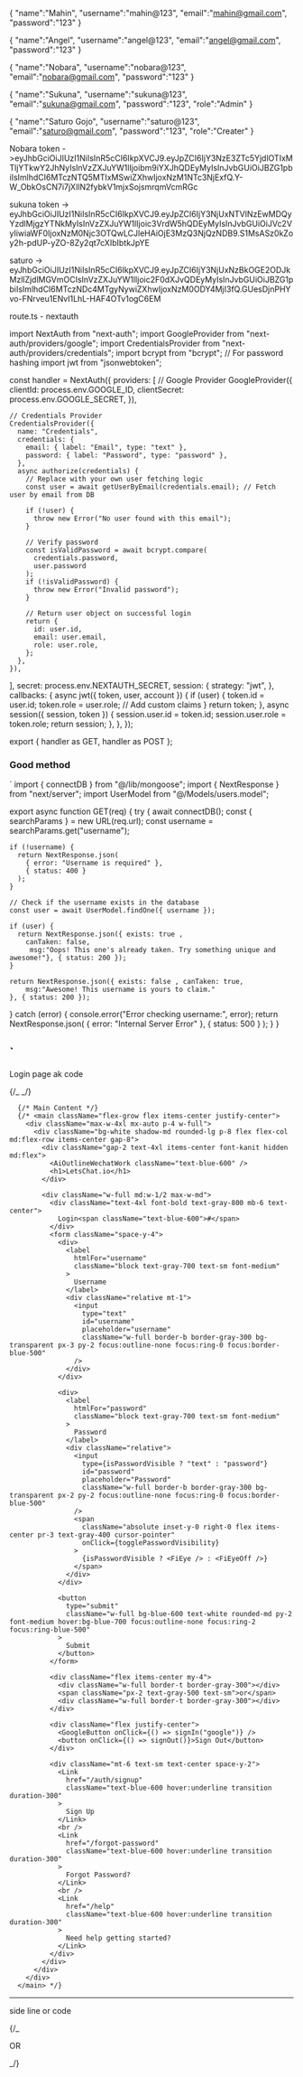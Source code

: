 {
"name":"Mahin",
"username":"mahin@123",
"email":"mahin@gmail.com",
"password":"123"
}

{
"name":"Angel",
"username":"angel@123",
"email":"angel@gmail.com",
"password":"123"
}

{
"name":"Nobara",
"username":"nobara@123",
"email":"nobara@gmail.com",
"password":"123"
}

{
"name":"Sukuna",
"username":"sukuna@123",
"email":"sukuna@gmail.com",
"password":"123",
"role":"Admin"
}

{
"name":"Saturo Gojo",
"username":"saturo@123",
"email":"saturo@gmail.com",
"password":"123",
"role":"Creater"
}

Nobara token ->eyJhbGciOiJIUzI1NiIsInR5cCI6IkpXVCJ9.eyJpZCI6IjY3NzE3ZTc5YjdlOTIxMTljYTkwY2JhNyIsInVzZXJuYW1lIjoibm9iYXJhQDEyMyIsInJvbGUiOiJBZG1pbiIsImlhdCI6MTczNTQ5MTIxMSwiZXhwIjoxNzM1NTc3NjExfQ.Y-W_ObkOsCN7i7jXIlN2fybkV1mjxSojsmrqmVcmRGc

sukuna token -> eyJhbGciOiJIUzI1NiIsInR5cCI6IkpXVCJ9.eyJpZCI6IjY3NjUxNTVlNzEwMDQyYzdlMjgzYTNkMyIsInVzZXJuYW1lIjoic3VrdW5hQDEyMyIsInJvbGUiOiJVc2VyIiwiaWF0IjoxNzM0Njc3OTQwLCJleHAiOjE3MzQ3NjQzNDB9.S1MsASz0kZoy2h-pdUP-yZO-8Zy2qt7cXIbIbtkJpYE

saturo -> eyJhbGciOiJIUzI1NiIsInR5cCI6IkpXVCJ9.eyJpZCI6IjY3NjUxNzBkOGE2ODJkMzllZjdlMGVmOCIsInVzZXJuYW1lIjoic2F0dXJvQDEyMyIsInJvbGUiOiJBZG1pbiIsImlhdCI6MTczNDc4MTgyNywiZXhwIjoxNzM0ODY4MjI3fQ.GUesDjnPHYvo-FNrveu1ENvI1LhL-HAF4OTv1ogC6EM

route.ts - nextauth

import NextAuth from "next-auth";
import GoogleProvider from "next-auth/providers/google";
import CredentialsProvider from "next-auth/providers/credentials";
import bcrypt from "bcrypt"; // For password hashing
import jwt from "jsonwebtoken";

const handler = NextAuth({
providers: [
// Google Provider
GoogleProvider({
clientId: process.env.GOOGLE_ID,
clientSecret: process.env.GOOGLE_SECRET,
}),

    // Credentials Provider
    CredentialsProvider({
      name: "Credentials",
      credentials: {
        email: { label: "Email", type: "text" },
        password: { label: "Password", type: "password" },
      },
      async authorize(credentials) {
        // Replace with your own user fetching logic
        const user = await getUserByEmail(credentials.email); // Fetch user by email from DB

        if (!user) {
          throw new Error("No user found with this email");
        }

        // Verify password
        const isValidPassword = await bcrypt.compare(
          credentials.password,
          user.password
        );
        if (!isValidPassword) {
          throw new Error("Invalid password");
        }

        // Return user object on successful login
        return {
          id: user.id,
          email: user.email,
          role: user.role,
        };
      },
    }),

],
secret: process.env.NEXTAUTH_SECRET,
session: {
strategy: "jwt",
},
callbacks: {
async jwt({ token, user, account }) {
if (user) {
token.id = user.id;
token.role = user.role; // Add custom claims
}
return token;
},
async session({ session, token }) {
session.user.id = token.id;
session.user.role = token.role;
return session;
},
},
});

export { handler as GET, handler as POST };

### Good method

`
import { connectDB } from "@/lib/mongoose";
import { NextResponse } from "next/server";
import UserModel from "@/Models/users.model";

export async function GET(req) {
try {
await connectDB();
const { searchParams } = new URL(req.url);
const username = searchParams.get("username");

    if (!username) {
      return NextResponse.json(
        { error: "Username is required" },
        { status: 400 }
      );
    }

    // Check if the username exists in the database
    const user = await UserModel.findOne({ username });

    if (user) {
      return NextResponse.json({ exists: true ,
        canTaken: false,
         msg:"Oops! This one's already taken. Try something unique and awesome!"}, { status: 200 });
    }

    return NextResponse.json({ exists: false , canTaken: true,
        msg:"Awesome! This username is yours to claim."
    }, { status: 200 });

} catch (error) {
console.error("Error checking username:", error);
return NextResponse.json(
{ error: "Internal Server Error" },
{ status: 500 }
);
}
}

## `

Login page ak code

{/_ <AuthNav /> _/}

      {/* Main Content */}
      {/* <main className="flex-grow flex items-center justify-center">
        <div className="max-w-4xl mx-auto p-4 w-full">
          <div className="bg-white shadow-md rounded-lg p-8 flex flex-col md:flex-row items-center gap-8">
            <div className="gap-2 text-4xl items-center font-kanit hidden md:flex">
              <AiOutlineWechatWork className="text-blue-600" />
              <h1>LetsChat.io</h1>
            </div>

            <div className="w-full md:w-1/2 max-w-md">
              <div className="text-4xl font-bold text-gray-800 mb-6 text-center">
                Login<span className="text-blue-600">#</span>
              </div>
              <form className="space-y-4">
                <div>
                  <label
                    htmlFor="username"
                    className="block text-gray-700 text-sm font-medium"
                  >
                    Username
                  </label>
                  <div className="relative mt-1">
                    <input
                      type="text"
                      id="username"
                      placeholder="username"
                      className="w-full border-b border-gray-300 bg-transparent px-3 py-2 focus:outline-none focus:ring-0 focus:border-blue-500"
                    />
                  </div>
                </div>

                <div>
                  <label
                    htmlFor="password"
                    className="block text-gray-700 text-sm font-medium"
                  >
                    Password
                  </label>
                  <div className="relative">
                    <input
                      type={isPasswordVisible ? "text" : "password"}
                      id="password"
                      placeholder="Password"
                      className="w-full border-b border-gray-300 bg-transparent px-2 py-2 focus:outline-none focus:ring-0 focus:border-blue-500"
                    />
                    <span
                      className="absolute inset-y-0 right-0 flex items-center pr-3 text-gray-400 cursor-pointer"
                      onClick={togglePasswordVisibility}
                    >
                      {isPasswordVisible ? <FiEye /> : <FiEyeOff />}
                    </span>
                  </div>
                </div>

                <button
                  type="submit"
                  className="w-full bg-blue-600 text-white rounded-md py-2 font-medium hover:bg-blue-700 focus:outline-none focus:ring-2 focus:ring-blue-500"
                >
                  Submit
                </button>
              </form>

              <div className="flex items-center my-4">
                <div className="w-full border-t border-gray-300"></div>
                <span className="px-2 text-gray-500 text-sm">or</span>
                <div className="w-full border-t border-gray-300"></div>
              </div>

              <div className="flex justify-center">
                <GoogleButton onClick={() => signIn("google")} />
                <button onClick={() => signOut()}>Sign Out</button>
              </div>

              <div className="mt-6 text-sm text-center space-y-2">
                <Link
                  href="/auth/signup"
                  className="text-blue-600 hover:underline transition duration-300"
                >
                  Sign Up
                </Link>
                <br />
                <Link
                  href="/forgot-password"
                  className="text-blue-600 hover:underline transition duration-300"
                >
                  Forgot Password?
                </Link>
                <br />
                <Link
                  href="/help"
                  className="text-blue-600 hover:underline transition duration-300"
                >
                  Need help getting started?
                </Link>
              </div>
            </div>
          </div>
        </div>
      </main> */}

---

side line or code

{/\_ <div className="text-white h-[80vh]">

<div className="h-8 w-8 bg-gray-400 rounded-full"></div>
<div className="h-[35%] my-5 border-r-2 m-auto border-gray-400 w-0"></div>
<p className="text-center text-sm text-gray-300">OR</p>
<div className="h-[35%] my-5 border-r-2 m-auto border-gray-400 w-0"></div>
</div> 
 </div> _/}
